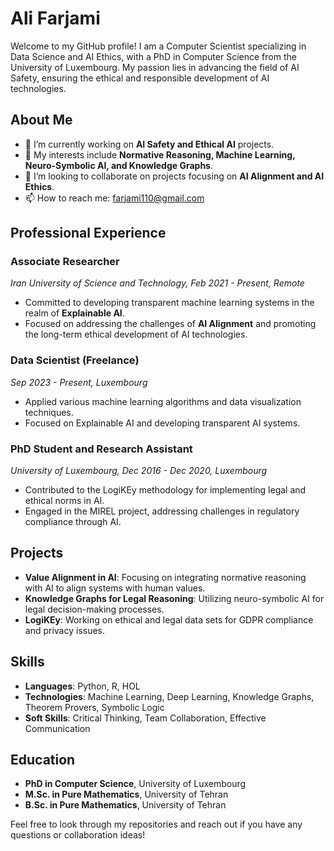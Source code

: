 # Ali Farjami

Welcome to my GitHub profile! I am a Computer Scientist specializing in Data Science and AI Ethics, with a PhD in Computer Science from the University of Luxembourg. My passion lies in advancing the field of AI Safety, ensuring the ethical and responsible development of AI technologies.

## About Me

- 🔭 I’m currently working on **AI Safety and Ethical AI** projects.
- 🌱 My interests include **Normative Reasoning, Machine Learning, Neuro-Symbolic AI, and Knowledge Graphs**.
- 👯 I’m looking to collaborate on projects focusing on **AI Alignment and AI Ethics**.
- 📫 How to reach me: [farjami110@gmail.com](mailto:farjami110@gmail.com)

## Professional Experience

### Associate Researcher
_Iran University of Science and Technology, Feb 2021 - Present, Remote_
- Committed to developing transparent machine learning systems in the realm of **Explainable AI**.
- Focused on addressing the challenges of **AI Alignment** and promoting the long-term ethical development of AI technologies.

### Data Scientist (Freelance)
_Sep 2023 - Present, Luxembourg_
- Applied various machine learning algorithms and data visualization techniques.
- Focused on Explainable AI and developing transparent AI systems.

### PhD Student and Research Assistant
_University of Luxembourg, Dec 2016 - Dec 2020, Luxembourg_
- Contributed to the LogiKEy methodology for implementing legal and ethical norms in AI.
- Engaged in the MIREL project, addressing challenges in regulatory compliance through AI.

## Projects

- **Value Alignment in AI**: Focusing on integrating normative reasoning with AI to align systems with human values.
- **Knowledge Graphs for Legal Reasoning**: Utilizing neuro-symbolic AI for legal decision-making processes.
- **LogiKEy**: Working on ethical and legal data sets for GDPR compliance and privacy issues.

## Skills

- **Languages**: Python, R, HOL
- **Technologies**: Machine Learning, Deep Learning, Knowledge Graphs, Theorem Provers, Symbolic Logic
- **Soft Skills**: Critical Thinking, Team Collaboration, Effective Communication

## Education

- **PhD in Computer Science**, University of Luxembourg
- **M.Sc. in Pure Mathematics**, University of Tehran
- **B.Sc. in Pure Mathematics**, University of Tehran

Feel free to look through my repositories and reach out if you have any questions or collaboration ideas!

 
